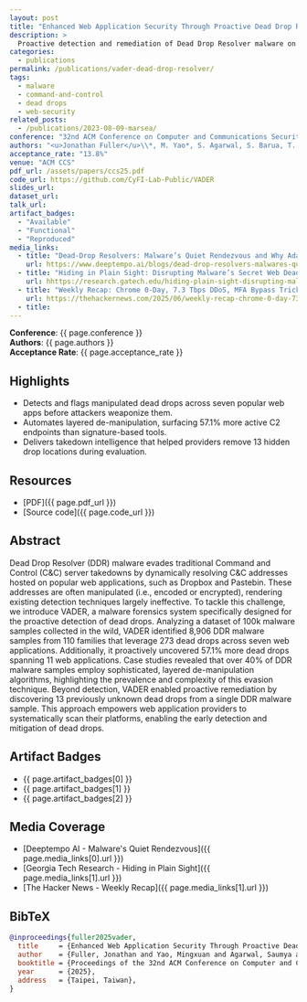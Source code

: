 ```yaml
---
layout: post
title: "Enhanced Web Application Security Through Proactive Dead Drop Resolver Remediation"
description: >
  Proactive detection and remediation of Dead Drop Resolver malware on web applications, accepted to ACM CCS 2025 (13.8% acceptance rate).
categories:
  - publications
permalink: /publications/vader-dead-drop-resolver/
tags:
  - malware
  - command-and-control
  - dead drops
  - web-security
related_posts:
  - /publications/2023-08-09-marsea/
conference: "32nd ACM Conference on Computer and Communications Security (CCS), Taipei, Taiwan, 2025"
authors: "<u>Jonathan Fuller</u>\\*, M. Yao*, S. Agarwal, S. Barua, T. Hirani, A. K. Sikder, B. Saltaformaggio"
acceptance_rate: "13.8%"
venue: "ACM CCS"
pdf_url: /assets/papers/ccs25.pdf
code_url: https://github.com/CyFI-Lab-Public/VADER
slides_url:
dataset_url: 
talk_url: 
artifact_badges:
  - "Available"
  - "Functional"
  - "Reproduced"
media_links:
  - title: "Dead-Drop Resolvers: Malware’s Quiet Rendezvous and Why Adaptive Defense Matters"
    url: https://www.deeptempo.ai/blogs/dead-drop-resolvers-malwares-quiet-rendezvous-and-why-adaptive-defense-matters
  - title: "Hiding in Plain Sight: Disrupting Malware’s Secret Web Dead Drops"
    url: hhttps://research.gatech.edu/hiding-plain-sight-disrupting-malwares-secret-web-dead-drops
  - title: "Weekly Recap: Chrome 0-Day, 7.3 Tbps DDoS, MFA Bypass Tricks, Banking Trojan and More"
    url: https://thehackernews.com/2025/06/weekly-recap-chrome-0-day-73-tbps-ddos.html
  - title: 
---
```


**Conference**: {{ page.conference }}  
**Authors**: {{ page.authors }}  
**Acceptance Rate**: {{ page.acceptance_rate }}

## Highlights

- Detects and flags manipulated dead drops across seven popular web apps before attackers weaponize them.
- Automates layered de-manipulation, surfacing 57.1% more active C2 endpoints than signature-based tools.
- Delivers takedown intelligence that helped providers remove 13 hidden drop locations during evaluation.

## Resources

- [PDF]({{ page.pdf_url }})  
- [Source code]({{ page.code_url }})  


## Abstract

Dead Drop Resolver (DDR) malware evades traditional Command and Control (C&C) server takedowns by dynamically resolving C&C addresses hosted on popular web applications, such as Dropbox and Pastebin. These addresses are often manipulated (i.e., encoded or encrypted), rendering existing detection techniques largely ineffective. To tackle this challenge, we introduce VADER, a malware forensics system specifically designed for the proactive detection of dead drops. Analyzing a dataset of 100k malware samples collected in the wild, VADER identified 8,906 DDR malware samples from 110 families that leverage 273 dead drops across seven web applications. Additionally, it proactively uncovered 57.1% more dead drops spanning 11 web applications. Case studies revealed that over 40% of DDR malware samples employ sophisticated, layered de-manipulation algorithms, highlighting the prevalence and complexity of this evasion technique. Beyond detection, VADER enabled proactive remediation by discovering 13 previously unknown dead drops from a single DDR malware sample. This approach empowers web application providers to systematically scan their platforms, enabling the early detection and mitigation of dead drops.

## Artifact Badges

- {{ page.artifact_badges[0] }}
- {{ page.artifact_badges[1] }}
- {{ page.artifact_badges[2] }}


## Media Coverage

- [Deeptempo AI - Malware's Quiet Rendezvous]({{ page.media_links[0].url }})
- [Georgia Tech Research - Hiding in Plain Sight]({{ page.media_links[1].url }})
- [The Hacker News - Weekly Recap]({{ page.media_links[1].url }})

## BibTeX

```bibtex
@inproceedings{fuller2025vader,
  title     = {Enhanced Web Application Security Through Proactive Dead Drop Resolver Remediation},
  author    = {Fuller, Jonathan and Yao, Mingxuan and Agarwal, Saumya and Barua, Srimanta and Hirani, Taleb and Sikder, Amit K. and Saltaformaggio, Brendan},
  booktitle = {Proceedings of the 32nd ACM Conference on Computer and Communications Security (CCS)},
  year      = {2025},
  address   = {Taipei, Taiwan},
}
```
